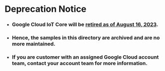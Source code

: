 # Deprecation Notice

* <h3>Google Cloud IoT Core will be <a href="https://cloud.google.com/iot/docs/release-notes">retired as of August 16, 2023</a>.</h3>

* <h3>Hence, the samples in this directory are archived and are no more maintained.</h3>

* <h3>If you are customer with an assigned Google Cloud account team, contact your account team for more information.</h3>
